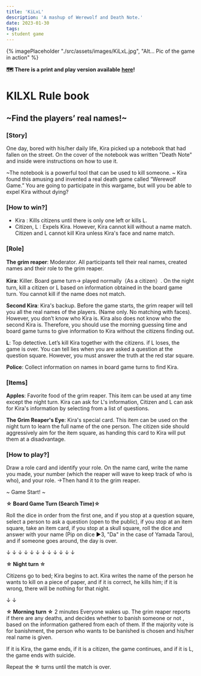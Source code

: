 ```yaml
---
title: 'KiLxL' 
description: 'A mashup of Werewolf and Death Note.'
date: 2023-01-30
tags:
- student game
---
```


{% imagePlaceholder "./src/assets/images/KiLxL.jpg", "Alt... Pic of the game in action" %}


**🗺️ There is a print and play version available** <a href="/assets/pdfs/KilxL-cards.pdf">**here**</a>**!**

# KILXL Rule book

## ~Find the players’ real names!~

### [Story]
One day, bored with his/her daily life, Kira picked up a notebook that had fallen on the street.
On the cover of the notebook was written "Death Note" and inside were instructions on how to use it.

~The notebook is a powerful tool that can be used to kill someone. ~
Kira found this amusing and invented a real death game called “Werewolf Game.”
You are going to participate in this wargame, but will you be able to expel Kira without dying?


### [How to win?]

* Kira : Kills citizens until there is only one left or kills L.
* Citizen, L :  Expels Kira.
However, Kira cannot kill without a name match. Citizen and L cannot kill Kira unless Kira's face and name match.

### [Role]

**The grim reaper**: Moderator. All participants tell their real names, created names and their role to the grim reaper.

**Kira**: Killer. Board game turn→  played normally（As a citizen）. On the night turn, kill a citizen or L based on information obtained in the board game turn. You cannot kill if the name does not match.

**Second Kira**: Kira's backup. Before the game starts, the grim reaper will tell you all the real names of the players. (Name only. No matching with faces). However, you don’t  know who Kira is. Kira also does not know who the second Kira is. Therefore, you should use the morning guessing time and board game turns to give information to Kira without the citizens finding out.

**L**: Top detective. Let’s kill Kira together with the citizens. if L loses, the game is over. You can tell lies when you are asked a question at the question square. However, you must answer the truth at the red star square.

**Police**: Collect information on names in board game turns to find Kira. 

### [Items]

**Apples**: Favorite food of the grim reaper. This item can be used at any time except the night turn. Kira can ask for L's information, Citizen and L can ask for Kira's information by selecting from a list of questions. 

**The Grim Reaper's Eye**: Kira's special card. This item can be used on the night turn to learn the full name of the one person. The citizen side should aggressively aim for the item square, as handing this card to Kira will put them at a disadvantage.

### [How to play?]

Draw a role card and identify your role. On the name card, write the name you made, your number (which the reaper will wave to keep track of who is who), and your role. →Then hand it to the grim reaper.

~ Game Start! ~

**☆ Board Game Turn (Search Time)☆**

Roll the dice in order from the first one, and if you stop at a question square, select a person to ask a question (open to the public), if you stop at an item square, take an item card, if you stop at a skull square, roll the dice and answer with your name (Pip on dice ▶︎3, "Da" in the case of Yamada Tarou), and if someone goes around, the day is over. 

↓ ↓ ↓ ↓ ↓ ↓ ↓ ↓ ↓ ↓ ↓ ↓

**☆ Night turn ☆**

Citizens go to bed; Kira begins to act. Kira writes the name of the person he wants to kill on a piece of paper, and if it is correct, he kills him; if it is wrong, there will be nothing for that night.

↓ ↓

**☆ Morning turn ☆**
2 minutes
Everyone wakes up. The grim reaper reports if there are any deaths, and decides whether to banish someone or not , based on the information gathered from each of them. If the majority vote is for banishment, the person who wants to be banished is chosen and his/her real name is given.

If it is Kira, the game ends, if it is a citizen, the game continues, and if it is L, the game ends with suicide.

Repeat the ☆ turns until the match is over.

